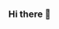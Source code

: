 ### Hi there 👋

<!--<h1 align="center">Hi 👋, I'm ishan gupta</h1>
<p align="left"> <img src="https://komarev.com/ghpvc/?username=ish1n&label=Profile%20views&color=0e75b6&style=flat" alt="ish1n" /> </p>

- 🌱 I’m currently learning **Django**

- 📫 How to reach me **ishangupta409@gmail.com**

<h3 align="left">Connect with me:</h3>
<p align="left">
<a href="https://linkedin.com/in/ishan gupta" target="blank"><img align="center" src="https://raw.githubusercontent.com/rahuldkjain/github-profile-readme-generator/master/src/images/icons/Social/linked-in-alt.svg" alt="ishan gupta" height="30" width="40" /></a>
<a href="https://instagram.com/ishan_6402" target="blank"><img align="center" src="https://raw.githubusercontent.com/rahuldkjain/github-profile-readme-generator/master/src/images/icons/Social/instagram.svg" alt="ishan_6402" height="30" width="40" /></a>
<a href="https://www.codechef.com/users/ishangupta409" target="blank"><img align="center" src="https://cdn.jsdelivr.net/npm/simple-icons@3.1.0/icons/codechef.svg" alt="ishangupta409" height="30" width="40" /></a>
<a href="https://www.hackerrank.com/ishangupta409" target="blank"><img align="center" src="https://raw.githubusercontent.com/rahuldkjain/github-profile-readme-generator/master/src/images/icons/Social/hackerrank.svg" alt="ishangupta409" height="30" width="40" /></a>
<a href="https://www.leetcode.com/ishan_6402" target="blank"><img align="center" src="https://raw.githubusercontent.com/rahuldkjain/github-profile-readme-generator/master/src/images/icons/Social/leet-code.svg" alt="ishan_6402" height="30" width="40" /></a>
</p>

<h3 align="left">Languages and Tools:</h3>
<p align="left"> <a href="https://www.cprogramming.com/" target="_blank" rel="noreferrer"> <img src="https://raw.githubusercontent.com/devicons/devicon/master/icons/c/c-original.svg" alt="c" width="40" height="40"/> </a> <a href="https://www.w3schools.com/cpp/" target="_blank" rel="noreferrer"> <img src="https://raw.githubusercontent.com/devicons/devicon/master/icons/cplusplus/cplusplus-original.svg" alt="cplusplus" width="40" height="40"/> </a> <a href="https://www.w3schools.com/css/" target="_blank" rel="noreferrer"> <img src="https://raw.githubusercontent.com/devicons/devicon/master/icons/css3/css3-original-wordmark.svg" alt="css3" width="40" height="40"/> </a> <a href="https://www.djangoproject.com/" target="_blank" rel="noreferrer"> <img src="https://cdn.worldvectorlogo.com/logos/django.svg" alt="django" width="40" height="40"/> </a> <a href="https://git-scm.com/" target="_blank" rel="noreferrer"> <img src="https://www.vectorlogo.zone/logos/git-scm/git-scm-icon.svg" alt="git" width="40" height="40"/> </a> <a href="https://www.w3.org/html/" target="_blank" rel="noreferrer"> <img src="https://raw.githubusercontent.com/devicons/devicon/master/icons/html5/html5-original-wordmark.svg" alt="html5" width="40" height="40"/> </a> <a href="https://www.python.org" target="_blank" rel="noreferrer"> <img src="https://raw.githubusercontent.com/devicons/devicon/master/icons/python/python-original.svg" alt="python" width="40" height="40"/> </a> </p>

<p><img align="left" src="https://github-readme-stats.vercel.app/api/top-langs?username=ish1n&show_icons=true&locale=en&layout=compact" alt="ish1n" /></p>

<p>&nbsp;<img align="center" src="https://github-readme-stats.vercel.app/api?username=ish1n&show_icons=true&locale=en" alt="ish1n" /></p>

<p><img align="center" src="https://github-readme-streak-stats.herokuapp.com/?user=ish1n&" alt="ish1n" /></p>

